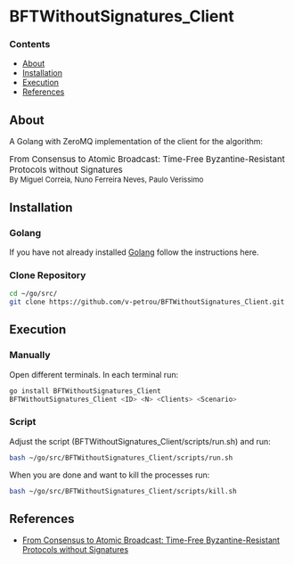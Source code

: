 # BFTWithoutSignatures_Client

### Contents
- [About](#about)
- [Installation](#installation)
- [Execution](#execution)
- [References](#references)


## About
A Golang with ZeroMQ implementation of the client for the algorithm:
<div style="font-size: 15px">
From Consensus to Atomic Broadcast: Time-Free Byzantine-Resistant Protocols without Signatures
</div>
<div style="font-size: 13px">
    By Miguel Correia, Nuno Ferreira Neves, Paulo Verissimo
</div>


## Installation
### Golang
If you have not already installed [Golang](https://golang.org/doc/install) follow the instructions here.
### Clone Repository
```bash
cd ~/go/src/
git clone https://github.com/v-petrou/BFTWithoutSignatures_Client.git
```


## Execution
### Manually
Open <Client> different terminals. In each terminal run:
```bash
go install BFTWithoutSignatures_Client
BFTWithoutSignatures_Client <ID> <N> <Clients> <Scenario>
```
### Script
Adjust the script (BFTWithoutSignatures_Client/scripts/run.sh) and run:
```bash
bash ~/go/src/BFTWithoutSignatures_Client/scripts/run.sh
```
When you are done and want to kill the processes run:
```bash
bash ~/go/src/BFTWithoutSignatures_Client/scripts/kill.sh
```


## References
- [From Consensus to Atomic Broadcast: Time-Free Byzantine-Resistant Protocols without Signatures](https://www.researchgate.net/publication/220459271_From_Consensus_to_Atomic_Broadcast_Time-Free_Byzantine-Resistant_Protocols_without_Signatures)